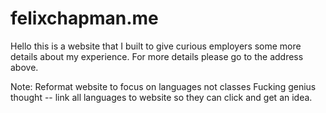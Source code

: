 # felixchapman.me

Hello this is a website that I built to give curious employers some more details about my experience. For more details please go to the address above.

Note: Reformat website to focus on languages not classes
Fucking genius thought -- link all languages to website so they can click and get an idea. 
